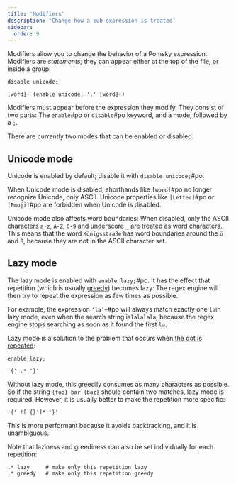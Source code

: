 ```yaml
---
title: 'Modifiers'
description: 'Change how a sub-expression is treated'
sidebar:
  order: 9
---
```


Modifiers allow you to change the behavior of a Pomsky expression. Modifiers are _statements;_ they
can appear either at the top of the file, or inside a group:

```pomsky
disable unicode;

[word]+ (enable unicode; '.' [word]+)
```

Modifiers must appear before the expression they modify. They consist of two parts: The
`enable`#po or `disable`#po keyword, and a mode, followed by a `;`.

There are currently two modes that can be enabled or disabled:

## Unicode mode

Unicode is enabled by default; disable it with `disable unicode;`#po.

When Unicode mode is disabled, shorthands like `[word]`#po no longer recognize Unicode,
only ASCII. Unicode properties like `[Letter]`#po or `[Emoji]`#po are
forbidden when Unicode is disabled.

Unicode mode also affects word boundaries: When disabled, only the ASCII characters `a-z`, `A-Z`,
`0-9` and underscore `_` are treated as word characters. This means that the word `Königsstraße`
has word boundaries around the `ö` and `ß`, because they are not in the ASCII character set.

## Lazy mode

The lazy mode is enabled with `enable lazy;`#po. It has the effect that repetition
(which is usually [greedy](/docs/language-tour/repetitions/#matching-behavior)) becomes lazy:
The regex engine will then try to repeat the expression as few times as possible.

For example, the expression `'la'+`#po will always match exactly one `la`in lazy mode,
even when the search string is`lalalala`, because the regex engine stops searching as soon as it
found the first `la`.

Lazy mode is a solution to the problem that occurs when
[the dot is repeated](/docs/language-tour/dots/#repeating-the-dot):

```pomsky
enable lazy;

'{' .* '}'
```

Without lazy mode, this greedily consumes as many characters as possible. So if the string
`{foo} bar {baz}` should contain two matches, lazy mode is required. However, it is usually better
to make the repetition more specific:

```pomsky
'{' !['{}']* '}'
```

This is more performant because it avoids backtracking, and it is unambiguous.

Note that laziness and greediness can also be set individually for each repetition:

```pomsky
.* lazy     # make only this repetition lazy
.* greedy   # make only this repetition greedy
```
